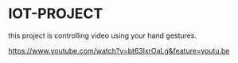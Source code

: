 # IOT-PROJECT
this project is controlling video using your hand gestures.

https://www.youtube.com/watch?v=bt63lxrOaLg&feature=youtu.be
